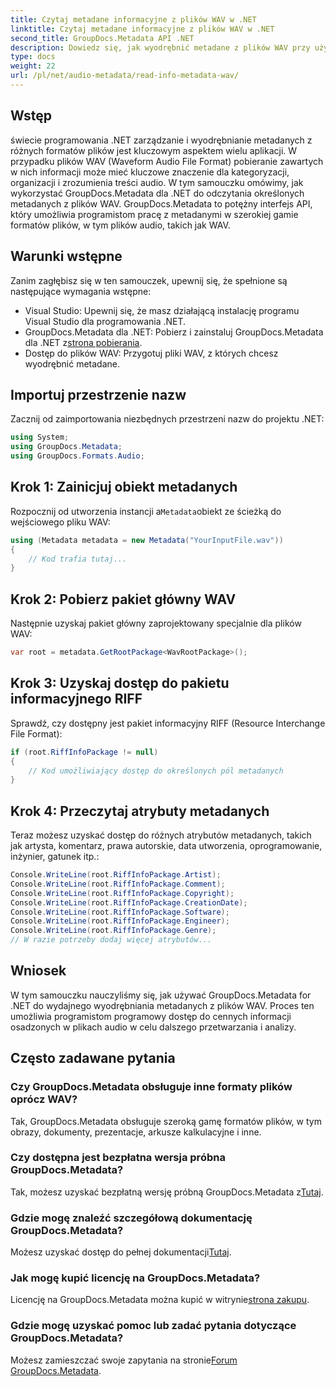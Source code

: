 ```yaml
---
title: Czytaj metadane informacyjne z plików WAV w .NET
linktitle: Czytaj metadane informacyjne z plików WAV w .NET
second_title: GroupDocs.Metadata API .NET
description: Dowiedz się, jak wyodrębnić metadane z plików WAV przy użyciu GroupDocs.Metadata dla .NET. Zapoznaj się z tym samouczkiem krok po kroku, aby wykorzystać metadane do zarządzania plikami audio.
type: docs
weight: 22
url: /pl/net/audio-metadata/read-info-metadata-wav/
---
```

## Wstęp
świecie programowania .NET zarządzanie i wyodrębnianie metadanych z różnych formatów plików jest kluczowym aspektem wielu aplikacji. W przypadku plików WAV (Waveform Audio File Format) pobieranie zawartych w nich informacji może mieć kluczowe znaczenie dla kategoryzacji, organizacji i zrozumienia treści audio.
W tym samouczku omówimy, jak wykorzystać GroupDocs.Metadata dla .NET do odczytania określonych metadanych z plików WAV. GroupDocs.Metadata to potężny interfejs API, który umożliwia programistom pracę z metadanymi w szerokiej gamie formatów plików, w tym plików audio, takich jak WAV.
## Warunki wstępne
Zanim zagłębisz się w ten samouczek, upewnij się, że spełnione są następujące wymagania wstępne:
- Visual Studio: Upewnij się, że masz działającą instalację programu Visual Studio dla programowania .NET.
-  GroupDocs.Metadata dla .NET: Pobierz i zainstaluj GroupDocs.Metadata dla .NET z[strona pobierania](https://releases.groupdocs.com/metadata/net/).
- Dostęp do plików WAV: Przygotuj pliki WAV, z których chcesz wyodrębnić metadane.

## Importuj przestrzenie nazw
Zacznij od zaimportowania niezbędnych przestrzeni nazw do projektu .NET:
```csharp
using System;
using GroupDocs.Metadata;
using GroupDocs.Formats.Audio;
```
## Krok 1: Zainicjuj obiekt metadanych
 Rozpocznij od utworzenia instancji a`Metadata`obiekt ze ścieżką do wejściowego pliku WAV:
```csharp
using (Metadata metadata = new Metadata("YourInputFile.wav"))
{
    // Kod trafia tutaj...
}
```
## Krok 2: Pobierz pakiet główny WAV
Następnie uzyskaj pakiet główny zaprojektowany specjalnie dla plików WAV:
```csharp
var root = metadata.GetRootPackage<WavRootPackage>();
```
## Krok 3: Uzyskaj dostęp do pakietu informacyjnego RIFF
Sprawdź, czy dostępny jest pakiet informacyjny RIFF (Resource Interchange File Format):
```csharp
if (root.RiffInfoPackage != null)
{
    // Kod umożliwiający dostęp do określonych pól metadanych
}
```
## Krok 4: Przeczytaj atrybuty metadanych
Teraz możesz uzyskać dostęp do różnych atrybutów metadanych, takich jak artysta, komentarz, prawa autorskie, data utworzenia, oprogramowanie, inżynier, gatunek itp.:
```csharp
Console.WriteLine(root.RiffInfoPackage.Artist);
Console.WriteLine(root.RiffInfoPackage.Comment);
Console.WriteLine(root.RiffInfoPackage.Copyright);
Console.WriteLine(root.RiffInfoPackage.CreationDate);
Console.WriteLine(root.RiffInfoPackage.Software);
Console.WriteLine(root.RiffInfoPackage.Engineer);
Console.WriteLine(root.RiffInfoPackage.Genre);
// W razie potrzeby dodaj więcej atrybutów...
```

## Wniosek
W tym samouczku nauczyliśmy się, jak używać GroupDocs.Metadata for .NET do wydajnego wyodrębniania metadanych z plików WAV. Proces ten umożliwia programistom programowy dostęp do cennych informacji osadzonych w plikach audio w celu dalszego przetwarzania i analizy.

## Często zadawane pytania
### Czy GroupDocs.Metadata obsługuje inne formaty plików oprócz WAV?
Tak, GroupDocs.Metadata obsługuje szeroką gamę formatów plików, w tym obrazy, dokumenty, prezentacje, arkusze kalkulacyjne i inne.
### Czy dostępna jest bezpłatna wersja próbna GroupDocs.Metadata?
 Tak, możesz uzyskać bezpłatną wersję próbną GroupDocs.Metadata z[Tutaj](https://releases.groupdocs.com/).
### Gdzie mogę znaleźć szczegółową dokumentację GroupDocs.Metadata?
 Możesz uzyskać dostęp do pełnej dokumentacji[Tutaj](https://reference.groupdocs.com/metadata/net/).
### Jak mogę kupić licencję na GroupDocs.Metadata?
 Licencję na GroupDocs.Metadata można kupić w witrynie[strona zakupu](https://purchase.groupdocs.com/buy).
### Gdzie mogę uzyskać pomoc lub zadać pytania dotyczące GroupDocs.Metadata?
 Możesz zamieszczać swoje zapytania na stronie[Forum GroupDocs.Metadata](https://forum.groupdocs.com/c/metadata/14).
